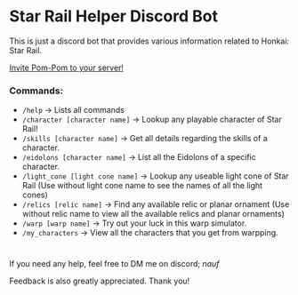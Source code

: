 # Star Rail Helper Discord Bot
This is just a discord bot that provides various information related to Honkai: Star Rail.

<a href="https://discord.com/api/oauth2/authorize?client_id=1106848782022344765&permissions=274878187520&scope=bot">Invite Pom-Pom to your server!</a>

### Commands:
- `/help` -> Lists all commands
- `/character [character name]` -> Lookup any playable character of Star Rail!
- `/skills [character name]` -> Get all details regarding the skills of a character.
- `/eidolons [character name]` -> List all the Eidolons of a specific character.
- `/light_cone [light cone name]` -> Lookup any useable light cone of Star Rail (Use without light cone name to see the names of all the light cones)
- `/relics [relic name]` -> Find any available relic or planar ornament (Use without relic name to view all the available relics and planar ornaments)
- `/warp [warp name]` -> Try out your luck in this warp simulator.
- `/my_characters` -> View all the characters that you get from warpping.


#
If you need any help, feel free to DM me on discord; *nauf*

Feedback is also greatly appreciated. Thank you!
